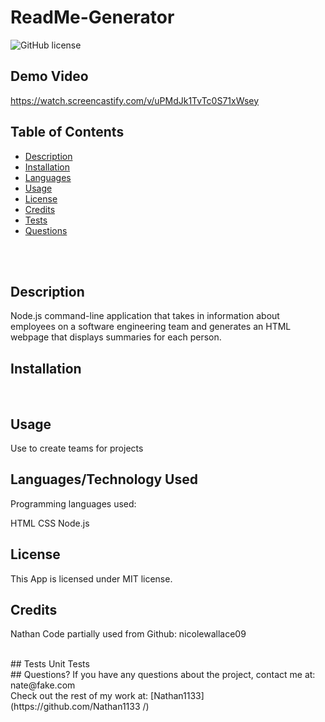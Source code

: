 # ReadMe-Generator  <br />
![GitHub license](https://img.shields.io/badge/license-MIT-ff69b4.svg) <br />

## Demo Video
https://watch.screencastify.com/v/uPMdJk1TvTc0S71xWsey

## Table of Contents 

- [Description](#description)
- [Installation](#installation)
- [Languages](#languages)
- [Usage](#usage)
- [License](#license)
- [Credits](#credits)
- [Tests](#tests)
- [Questions](#questions)
<br />
<br />

## Description

Node.js command-line application that takes in information about employees on a software engineering team and generates an HTML webpage that displays summaries for each person. <br />

## Installation




<br />

## Usage

Use to create teams for projects <br />
## Languages/Technology Used
Programming languages used:

HTML
CSS
Node.js
 <br />

## License
  This App is licensed under MIT license. <br />
  
## Credits
Nathan
Code partially used from Github: nicolewallace09

 <br />
## Tests
Unit Tests <br />
## Questions?
If you have any questions about the project, contact me at: 
nate@fake.com <br />
Check out the rest of my work at: 
[Nathan1133](https://github.com/Nathan1133
  /) <br />


